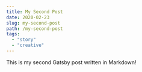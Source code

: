 ```yaml
---
title: My Second Post
date: 2020-02-23
slug: my-second-post
path: /my-second-post
tags:
  - "story"
  - "creative"
---
```


This is my second Gatsby post written in Markdown!
